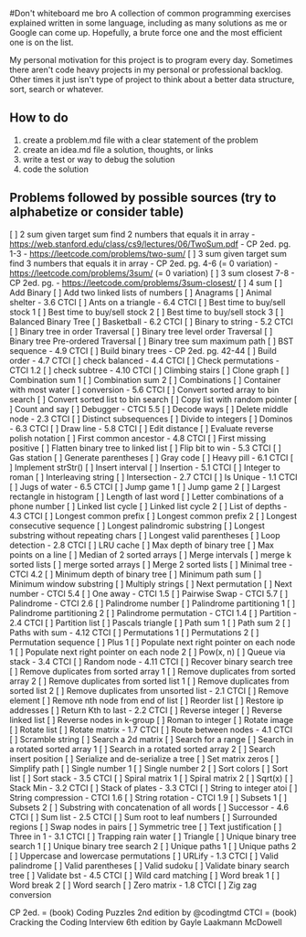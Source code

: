 #Don't whiteboard me bro
A collection of common programming exercises explained written in some language, including as many solutions as me or Google can come up. Hopefully, a brute force one and the most efficient one is on the list.

My personal motivation for this project is to program every day. Sometimes there aren't code heavy projects in my personal or professional backlog. Other times it just isn't type of project to think about a better data structure, sort, search or whatever.

## How to do
  1. create a problem.md file with a clear statement of the problem
  2. create an idea.md file a solution, thoughts, or links
  3. write a test or way to debug the solution
  4. code the solution

## Problems followed by possible sources (try to alphabetize or consider table)
  [ ] 2 sum given target sum find 2 numbers that equals it in array
    - https://web.stanford.edu/class/cs9/lectures/06/TwoSum.pdf
    - CP 2ed. pg. 1-3
    - https://leetcode.com/problems/two-sum/
  [ ] 3 sum given target sum find 3 numbers that equals it in array
    - CP 2ed. pg. 4-6 (= 0 variation)
    - https://leetcode.com/problems/3sum/ (= 0 variation)
  [ ] 3 sum closest 7-8
    - CP 2ed. pg.
    - https://leetcode.com/problems/3sum-closest/
  [ ] 4 sum
  [ ] Add Binary
  [ ] Add two linked lists of numbers
  [ ] Anagrams
  [ ] Animal shelter
    - 3.6 CTCI
  [ ] Ants on a triangle
    - 6.4 CTCI
  [ ] Best time to buy/sell stock 1
  [ ] Best time to buy/sell stock 2
  [ ] Best time to buy/sell stock 3
  [ ] Balanced Binary Tree
  [ ] Basketball
    - 6.2 CTCI
  [ ] Binary to string
    - 5.2 CTCI
  [ ] Binary tree in order Traversal
  [ ] Binary tree level order Traversal
  [ ] Binary tree Pre-ordered Traversal
  [ ] Binary tree sum maximum path
  [ ] BST sequence
    - 4.9 CTCI
  [ ] Build binary trees
    - CP 2ed. pg. 42-44
  [ ] Build order
    - 4.7 CTCI
  [ ] check balanced
    - 4.4 CTCI
  [ ] Check permutations
    - CTCI 1.2
  [ ] check subtree
    - 4.10 CTCI
  [ ] Climbing stairs
  [ ] Clone graph
  [ ] Combination sum 1
  [ ] Combination sum 2
  [ ] Combinations
  [ ] Container with most water
  [ ] conversion
    - 5.6 CTCI
  [ ] Convert sorted array to bin search
  [ ] Convert sorted list to bin search
  [ ] Copy list with random pointer
  [ ] Count and say
  [ ] Debugger
    - CTCI 5.5
  [ ] Decode ways
  [ ] Delete middle node
    - 2.3 CTCI
  [ ] Distinct subsequences
  [ ] Divide to integers
  [ ] Dominos
    - 6.3 CTCI
  [ ] Draw line
    - 5.8 CTCI
  [ ] Edit distance
  [ ] Evaluate reverse polish notation
  [ ] First common ancestor
    - 4.8 CTCI
  [ ] First missing positive
  [ ] Flatten binary tree to linked list
  [ ] Flip bit to win
    - 5.3 CTCI
  [ ] Gas station
  [ ] Generate parentheses
  [ ] Gray code
  [ ] Heavy pill
    - 6.1 CTCI
  [ ] Implement strStr()
  [ ] Insert interval
  [ ] Insertion
    - 5.1 CTCI
  [ ] Integer to roman
  [ ] Interleaving string
  [ ] Intersection
    - 2.7 CTCI
  [ ] Is Unique
    - 1.1 CTCI
  [ ] Jugs of water
    - 6.5 CTCI
  [ ] Jump game 1
  [ ] Jump game 2
  [ ] Largest rectangle in histogram
  [ ] Length of last word
  [ ] Letter combinations of a phone number
  [ ] Linked list cycle
  [ ] Linked list cycle 2
  [ ] List of depths
    - 4.3 CTCI
  [ ] Longest common prefix
  [ ] Longest common prefix 2
  [ ] Longest consecutive sequence
  [ ] Longest palindromic substring
  [ ] Longest substring without repeating chars
  [ ] Longest valid parentheses
  [ ] Loop detection
    - 2.8 CTCI
  [ ] LRU cache
  [ ] Max depth of binary tree
  [ ] Max points on a line
  [ ] Median of 2 sorted arrays
  [ ] Merge intervals
  [ ] merge k sorted lists
  [ ] merge sorted arrays
  [ ] Merge 2 sorted lists
  [ ] Minimal tree
    - CTCI 4.2
  [ ] Minimum depth of binary tree
  [ ] Minimum path sum
  [ ] Minimum window substring
  [ ] Multiply strings
  [ ] Next permutation
  [ ] Next number
    - CTCI 5.4
  [ ] One away
    - CTCI 1.5
  [ ] Pairwise Swap
    - CTCI 5.7
  [ ] Palindrome
    - CTCI 2.6
  [ ] Palindrome number
  [ ] Palindrome partitioning 1
  [ ] Palindrome partitioning 2
  [ ] Palindrome permutation
    - CTCI 1.4
  [ ] Partition
    - 2.4 CTCI
  [ ] Partition list
  [ ] Pascals triangle
  [ ] Path sum 1
  [ ] Path sum 2
  [ ] Paths with sum
    - 4.12 CTCI
  [ ] Permutations 1
  [ ] Permutations 2
  [ ] Permutation sequence
  [ ] Plus 1
  [ ] Populate next right pointer on each node 1
  [ ] Populate next right pointer on each node 2
  [ ] Pow(x, n)
  [ ] Queue via stack
    - 3.4 CTCI
  [ ] Random node
    - 4.11 CTCI
  [ ] Recover binary search tree
  [ ] Remove duplicates from sorted array 1
  [ ] Remove duplicates from sorted array 2
  [ ] Remove duplicates from sorted list 1
  [ ] Remove duplicates from sorted list 2
  [ ] Remove duplicates from unsorted list
    - 2.1 CTCI
  [ ] Remove element
  [ ] Remove nth node from end of list
  [ ] Reorder list
  [ ] Restore ip addresses
  [ ] Return Kth to last
    - 2.2 CTCI
  [ ] Reverse integer
  [ ] Reverse linked list
  [ ] Reverse nodes in k-group
  [ ] Roman to integer
  [ ] Rotate image
  [ ] Rotate list
  [ ] Rotate matrix
    - 1.7 CTCI
  [ ] Route between nodes
    - 4.1 CTCI
  [ ] Scramble string
  [ ] Search a 2d matrix
  [ ] Search for a range
  [ ] Search in a rotated sorted array 1
  [ ] Search in a rotated sorted array 2
  [ ] Search insert position
  [ ] Serialize and de-serialize a tree
  [ ] Set matrix zeros
  [ ] Simplify path
  [ ] Single number 1
  [ ] Single number 2
  [ ] Sort colors
  [ ] Sort list
  [ ] Sort stack
    - 3.5 CTCI
  [ ] Spiral matrix 1
  [ ] Spiral matrix 2
  [ ] Sqrt(x)
  [ ] Stack Min
    - 3.2 CTCI
  [ ] Stack of plates
    - 3.3 CTCI
  [ ] String to integer atoi
  [ ] String compression
    - CTCI 1.6
  [ ] String rotation
    - CTCI 1.9
  [ ] Subsets 1
  [ ] Subsets 2
  [ ] Substring with concatenation of all words
  [ ] Successor
    - 4.6 CTCI
  [ ] Sum list
    - 2.5 CTCI
  [ ] Sum root to leaf numbers
  [ ] Surrounded regions
  [ ] Swap nodes in pairs
  [ ] Symmetric tree
  [ ] Text justification
  [ ] Three in 1
    - 3.1 CTCI
  [ ] Trapping rain water
  [ ] Triangle
  [ ] Unique binary tree search 1
  [ ] Unique binary tree search 2
  [ ] Unique paths 1
  [ ] Unique paths 2
  [ ] Uppercase and lowercase permutations
  [ ] URLify
    - 1.3 CTCI
  [ ] Valid palindrome
  [ ] Valid parentheses
  [ ] Valid sudoku
  [ ] Validate binary search tree
  [ ] Validate bst
    - 4.5 CTCI
  [ ] Wild card matching
  [ ] Word break 1
  [ ] Word break 2
  [ ] Word search
  [ ] Zero matrix
    - 1.8 CTCI
  [ ] Zig zag conversion

CP 2ed. = (book) Coding Puzzles 2nd edition by @codingtmd
CTCI = (book) Cracking the Coding Interview 6th edition by Gayle Laakmann McDowell
